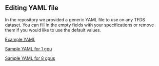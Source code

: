 ## Editing YAML file

In the repository we provided a generic YAML file to use on any TFDS dataset. You can fill in the empty fields with your specifications or remove them if you would like to use the default values.

[Example YAML](https://github.com/esuleman/TFTutorials/blob/master/example.yaml)

[Sample YAML for 1 gpu](https://github.com/esuleman/TFTutorials/blob/master/my_retinanet_one_gpu.yaml)

[Sample YAML for 8 gpus](https://github.com/esuleman/TFTutorials/blob/master/my_retinanet_eight_gpus.yaml)